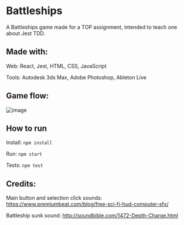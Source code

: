 # Battleships

A Battleships game made for a TOP assignment, intended to teach one about Jest TDD.

## Made with:

Web: React, Jest, HTML, CSS, JavaScript

Tools: Autodesk 3ds Max, Adobe Photoshop, Ableton Live

## Game flow:

![image](https://user-images.githubusercontent.com/52622303/73218894-8eb4c200-4163-11ea-9f11-51eda48dd695.png)

## How to run

Install: `npm install`

Run: `npm start`

Tests: `npm test`

## Credits:

Main button and selection click sounds: https://www.premiumbeat.com/blog/free-sci-fi-hud-computer-sfx/

Battleship sunk sound: http://soundbible.com/1472-Depth-Charge.html

